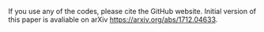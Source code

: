 If you use any of the codes, please cite the GitHub website. Initial version of this paper is avaliable on arXiv https://arxiv.org/abs/1712.04633.
